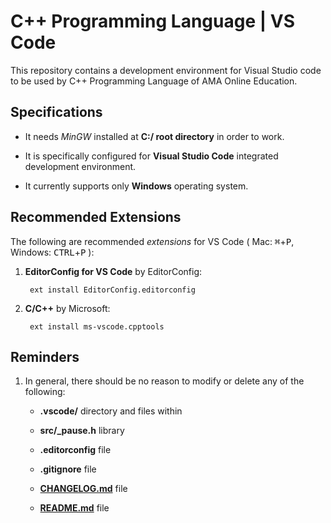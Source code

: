 # C++ Programming Language | VS Code

This repository contains a development environment for Visual Studio code to be used by C++ Programming Language of AMA Online Education.

## Specifications

* It needs _MinGW_ installed at **C:/ root directory** in order to work.

* It is specifically configured for **Visual Studio Code** integrated development environment.

* It currently supports only **Windows** operating system.

## Recommended Extensions

The following are recommended _extensions_ for VS Code ( Mac: <kbd>&#8984;</kbd>+<kbd>P</kbd>, Windows: <kbd>CTRL</kbd>+<kbd>P</kbd> ):

1. **EditorConfig for VS Code** by EditorConfig:

        ext install EditorConfig.editorconfig

2. **C/C++** by Microsoft:

        ext install ms-vscode.cpptools

## Reminders

1. In general, there should be no reason to modify or delete any of the following:

      * **.vscode/** directory and files within

      * **src/_pause.h** library

      * **.editorconfig** file

      * **.gitignore** file

      * [**CHANGELOG.md**](/#CHANGELOG) file

      * [**README.md**](/#README) file
